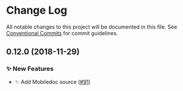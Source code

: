 # Change Log

All notable changes to this project will be documented in this file.
See [Conventional Commits](https://conventionalcommits.org) for commit guidelines.

## 0.12.0 (2018-11-29)


### ✨ New Features

* ✨ Add Mobiledoc source ([#91](https://github.com/CondeNast-Copilot/atjson/issues/91))
